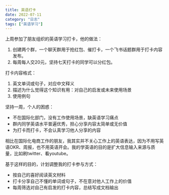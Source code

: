 ```yaml
---
title: 英语打卡
date: 2022-07-11
category: "日志"
tags: ["英语学习"]
---
```

上周参加了朋友组织的英语学习打卡，他的做法：
1. 创建两个群，一个聊天群用于抢红包、催打卡，一个飞书话题群用于打卡内容发布。
2. 每周每人交20元，坚持七天打卡的同学可以分红包。

打卡内容格式：
1. 英文单词或句子，对应中文释义
2. 描述为什么觉得这个知识有用：对自己的启发或未来使用场景
3. 使用例句

坚持一周，个人的困惑： 
- 不在国际化部门，没有工作使用场景，缺英语学习痛点
- 群内同学英语水平普遍优秀，担心分享内容太简单或无价值
- 为打卡而打卡，不会认真学习他人分享的内容

相比在国际化电商工作的朋友，我其实并不关心工作上的英语表达，因为不用写英语OKR、周报，也不用英语开会。我的学英语的目的是扩大信息输入来源与质量，比如刷twitter、看youtube。

基于这样的目的，计划调整我的打卡参与方式：
- 按自己的喜好阅读英文材料
- 打卡分享自己不懂的单词或句子，不在意对他人工作上的价值
- 每周筛选对自己有启发的打卡内容，总结写成文档输出





